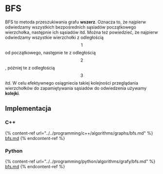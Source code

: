 # BFS

BFS to metoda przeszukiwania grafu **wszerz**. Oznacza to, że najpierw odwiedzamy wszystkich bezpośrednich sąsiadów początkowego wierzchołka, następnie ich sąsiadów itd. Można też powiedzieć, że najpierw odwiedzamy wszystkie wierzchołki z odległością $$1$$ od początkowego, następnie te z odległością $$2$$, później te z odległością $$3$$ itd. W celu efektywnego osiągniecia takiej kolejności przeglądania wierzchołków do zapamiętywania sąsiadów do odwiedzenia używamy **kolejki**.

## Implementacja

### C++

{% content-ref url="../../programming/c++/algorithms/graphs/bfs.md" %}
[bfs.md](../../programming/c++/algorithms/graphs/bfs.md)
{% endcontent-ref %}

### Python

{% content-ref url="../../programming/python/algorithms/grafy/bfs.md" %}
[bfs.md](../../programming/python/algorithms/grafy/bfs.md)
{% endcontent-ref %}
